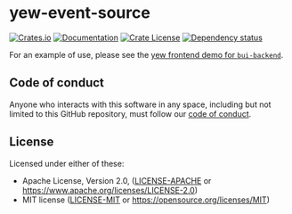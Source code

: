 # yew-event-source

[![Crates.io](https://img.shields.io/crates/v/yew-event-source.svg)](https://crates.io/crates/yew-event-source)
[![Documentation](https://docs.rs/yew-event-source/badge.svg)](https://docs.rs/yew-event-source/)
[![Crate License](https://img.shields.io/crates/l/yew-event-source.svg)](https://crates.io/crates/yew-event-source)
[![Dependency status](https://deps.rs/repo/github/strawlab/yew-event-source/status.svg)](https://deps.rs/repo/github/strawlab/yew-event-source)

For an example of use, please see the [yew frontend demo for
`bui-backend`](https://github.com/astraw/bui-backend/tree/main/bui-demo/frontend_yew).

## Code of conduct

Anyone who interacts with this software in any space, including but not limited
to this GitHub repository, must follow our [code of
conduct](code_of_conduct.md).

## License

Licensed under either of these:

 * Apache License, Version 2.0, ([LICENSE-APACHE](LICENSE-APACHE) or
   https://www.apache.org/licenses/LICENSE-2.0)
 * MIT license ([LICENSE-MIT](LICENSE-MIT) or
   https://opensource.org/licenses/MIT)
